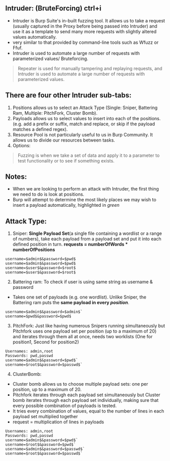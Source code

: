 ## Intruder: (BruteForcing) ctrl+i
- Intruder is Burp Suite's in-built fuzzing tool. It allows us to take a request (usually captured in the Proxy before being passed into Intruder) and use it as a template to send many more requests with slightly altered values automatically.
- very similar to that provided by command-line tools such as Wfuzz or Ffuf.
- Intruder is used to automate a large number of requests with parameterized values/ Bruteforcing.

> Repeater is used for manually tampering and replaying requests, and Intruder is used to automate a large number of requests with parameterized values.

## There are four other Intruder sub-tabs:
1. Positions allows us to select an Attack Type (Single: Sniper, Battering Ram, Multiple: PitchFork, Cluster Bomb).
2. Payloads allows us to select values to insert into each of the positions. (e.g. add a prefix or suffix, match and replace, or skip if the payload matches a defined regex).
3. Resource Pool is not particularly useful to us in Burp Community. It allows us to divide our resources between tasks.
4. Options: 

> Fuzzing is when we take a set of data and apply it to a parameter to test functionality or to see if something exists.

## Notes:
- When we are looking to perform an attack with Intruder, the first thing we need to do is look at positions.
- Burp will attempt to determine the most likely places we may wish to insert a payload automatically, highlighted in $green$

## Attack Type:
1. Sniper: **Single Payload Set**(a single file containing a wordlist or a range of numbers), take each payload from a payload set and put it into each defined position in turn. **requests = numberOfWords * numberOfPositions**
```eg. 2 words: admin, root & 2 positions
username=$admin$&password=$pwd$
username=$admin$&password=$pwd$
username=$user$&password=$root$
username=$user$&password=$root$
```
2. Battering ram: To check if user is using same string as username & password
- Takes one set of payloads (e.g. one wordlist). Unlike Sniper, the Battering ram puts the **same payload in every $position$**. 
```eg. 2 words: admin, pwd
username=$admin$&password=$admin$`
username=$pwd$&password=$pwd$
```
3. PitchFork: Just like having numerous Snipers running simultaneously but Pitchfork uses one payload set per position (up to a maximum of 20) and iterates through them all at once, needs two worklists (One for position1, Second for position2)
```eg. 
Usernames: admin,root
Passwords: pwd,passwd
username=$admin$&password=$pwd$`
username=$root$&password=$passwd$`
```
4. ClusterBomb: 
- Cluster bomb allows us to choose multiple payload sets: one per position, up to a maximum of 20.
- Pitchfork iterates through each payload set simultaneously but Cluster bomb iterates through each payload set individually, making sure that every possible combination of payloads is tested.
- It tries every combination of values, equal to the number of lines in each payload set multiplied together
- request = multiplication of lines in payloads
```eg. 
Usernames: admin,root
Passwords: pwd,passwd
username=$admin$&password=$pwd$`
username=$root$&password=$pwd$`
username=$admin$&password=$passwd$`
username=$root$&password=$passwd$`
```







